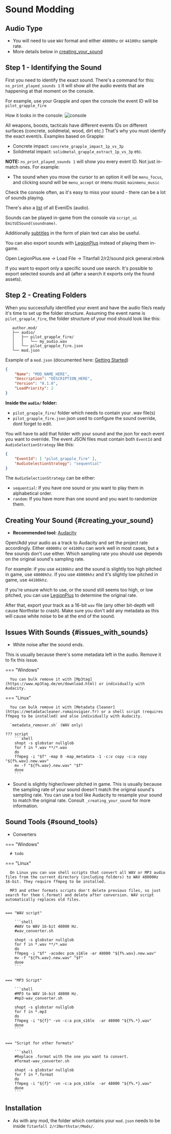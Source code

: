 # Sound Modding


## Audio Type

-  You will need to use `WAV` format and either `48000hz` or `44100hz` sample rate.
-  More details below in [creating_your_sound](#creating_your_sound)

## Step 1 - Identifying the Sound

First you need to identify the exact sound. There's a command for this:
`ns_print_played_sounds 1` It will show all the audio events that
are happening at that moment on the console.

For example, use your Grapple and open the console the event ID will be
`pilot_grapple_fire`

How it looks in the console: ![console](https://raw.githubusercontent.com/rwynx/audio-overriding-northstar/main/Images/audioeventeample.png)

All weapons, boosts, tacticals have different events IDs on different surfaces (concrete, solidmetal, wood, dirt etc.)
That's why you must identify the exact event/s. Examples based on Grapple:

-  Concrete impact: `concrete_grapple_impact_1p_vs_3p`
-  Solidmetal impact: `solidmetal_grapple_extract_1p_vs_3p` etc.


**NOTE:** `ns_print_played_sounds 1` will show you every event ID. Not
just in-match ones. For example:

- The sound when you move the cursor to an option it will be `menu_focus`, and clicking sound will be `menu_accept` or menu music `mainmenu_music`

Check the console often, as it's easy to miss your sound - there can be a lot of sounds playing.

There's also a [list](https://gist.github.com/begin-theadventure/84c46e803aa358b102d754ff992ae9e4) of all EvenIDs (audio).

Sounds can be played in-game from the console via `script_ui EmitUISound(soundname)`.

Additionally [subtitles](https://gist.github.com/begin-theadventure/cf941af91cd158de4fde747ec78c2902) in the form of plain text can also be useful.

You can also export sounds with [LegionPlus](https://github.com/r-ex/LegionPlus) instead of playing them in-game.

Open LegionPlus.exe -> Load File -> Titanfall 2/r2/sound pick general.mbnk

If you want to export only a specific sound use search. It's possible to export selected sounds and all (after a search it exports only the found assets).

## Step 2 - Creating Folders

When you successfully identified your event and have the audio file/s
ready it's time to set up the folder structure.
Assuming the event name is `pilot_grapple_fire`, the folder structure of your mod should look like this:

```text
   author.mod/
   ├── audio/
   │   ├── pilot_grapple_fire/
   │   │   └── my_audio.wav
   │   └── pilot_grapple_fire.json
   └── mod.json
```


Example of a `mod.json` (documented here: [Getting Started](../gettingstarted.md))


```json
{
    "Name": "MOD_NAME_HERE",
    "Description": "DESCRIPTION_HERE",
    "Version": "0.1.0",
    "LoadPriority": 2
}
```


**Inside the `audio/` folder:**

-  `pilot_grapple_fire/` folder which needs to contain your .wav file(s)
-  `pilot_grapple_fire.json` json used to configure the sound override, dont forget to edit.

You will have to add that folder with your sound and the json for each event you want to override.
The event JSON files must contain both `EventId` and `AudioSelectionStrategy` like this:


```json
{
    "EventId": [ "pilot_grapple_fire" ],
    "AudioSelectionStrategy": "sequential"
}
```

The `AudioSelectionStrategy` can be either:

- `sequential`: If you have one sound or you want to play them in alphabetical order.
- `random`: If you have more than one sound and you want to randomize them.


## Creating Your Sound {#creating_your_sound}

- **Recommended tool:** [Audacity](https://www.audacityteam.org/download/)

Open/Add your audio as a track to Audacity and set the project rate accordingly.
Either `48000hz` or `44100hz` can work well in most cases, but a few sounds don't use either. Which sampling rate you should use depends on the original sound's sampling rate.

For example: if you use `44100khz` and the sound is slightly too high pitched in game, use `48000khz`. If you use `48000khz` and it's slightly low pitched in game, use `44100khz`.

If you're unsure which to use, or the sound still seems too high, or low pitched, you can use [LegionPlus](https://github.com/r-ex/LegionPlus) to determine the original rate.

After that, export your track as a 16-bit `wav` file (any other bit-depth will cause Northstar to crash).
Make sure you don't add any metadata as this will cause white noise to be at the end of the sound.


## Issues With Sounds {#issues_with_sounds}

- White noise after the sound ends.

This is usually because there's some metadata left in the audio. Remove it to fix this issue.


=== "Windows"

      You can bulk remove it with [Mp3tag](https://www.mp3tag.de/en/download.html) or individually with Audacity.

=== "Linux"

      You can bulk remove it with [Metadata Cleaner](https://metadatacleaner.romainvigier.fr) or a shell script (requires ffmpeg to be installed) and also individually with Audacity.

      `metadata_remover.sh` (WAV only)

    ??? script
        ```shell
        shopt -s globstar nullglob
        for f in *.wav **/*.wav
        do
        ffmpeg -i "$f" -map 0 -map_metadata -1 -c:v copy -c:a copy "${f%.wav}.new.wav"
        mv -f "${f%.wav}.new.wav" "$f"
        done
        ```

- Sound is slightly higher/lower pitched in game. This is usually because the sampling rate of your sound doesn't match the original sound's sampling rate. You can use a tool like Audacity to resample your sound to match the original rate. Consult `_creating_your_sound` for more information.

## Sound Tools {#sound_tools}

- Converters


=== "Windows"

      # todo

=== "Linux"

      On Linux you can use shell scripts that convert all WAV or MP3 audio files from the current directory (including folders) to WAV 48000Hz 16-bit. They require ffmpeg to be installed.

      MP3 and other formats scripts don't delete previous files, so just search for them (.format) and delete after conversion. WAV script automatically replaces old files.


    === "WAV script"

        ```shell
        #WAV to WAV 16-bit 48000 Hz.
        #wav_converter.sh

        shopt -s globstar nullglob
        for f in *.wav **/*.wav
        do
        ffmpeg -i "$f" -acodec pcm_s16le -ar 48000 "${f%.wav}.new.wav"
        mv -f "${f%.wav}.new.wav" "$f"
        done
        ```


    === "MP3 Script"

        ```shell
        #MP3 to WAV 16-bit 48000 Hz.
        #mp3-wav_converter.sh

        shopt -s globstar nullglob
        for f in *.mp3
        do
        ffmpeg -i "${f}" -vn -c:a pcm_s16le  -ar 48000 "${f%.*}.wav"
        done
        ```


    === "Script for other formats"

        ```shell
        #Replace .format with the one you want to convert.
        #format-wav_converter.sh

        shopt -s globstar nullglob
        for f in *.format
        do
        ffmpeg -i "${f}" -vn -c:a pcm_s16le  -ar 48000 "${f%.*}.wav"
        done
        ```

## Installation

-  As with any mod, the folder which contains your `mod.json` needs to be inside `Titanfall 2/r2Northstar/Mods/`.

